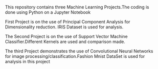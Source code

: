 This repository contains three Machine Learning Projects.The coding is done using Python on a Jupyter Notebook

First Project is on the use of Principal Component Analysis for Dimensionality reduction. IRIS Dataset is used for analysis.

The Second Project is on the use of Support Vector Machine Classifier.Different Kernels are used and comparison made.

The third Project demonstrates the use of Convolutional Neural Networks for image processing/classification.Fashion Mnist DataSet is used 
for analysis in this project
